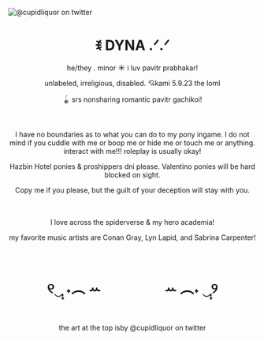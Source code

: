 ![@cupidliquor on twitter](https://pbs.twimg.com/media/FzjZ2unX0AAZlX-?format=jpg&name=large)
<h1 align="center"> ꉂ DYNA .ᐟ.ᐟ </h1>
<p align="center">he/they . minor ☀ i luv pavitr prabhakar!</p>
<p align="center">unlabeled, irreligious, disabled. 💘kami 5.9.23 the loml</p>
<p align="center">🪀 srs nonsharing romantic pavitr gachikoi!</p>
ㅤ
<p align="center">I have no boundaries as to what you can do to my pony ingame. I do not mind if you cuddle with me or boop me or hide me or touch me or anything. interact with me!!! roleplay is usually okay!</p>
<p align="center">Hazbin Hotel ponies & proshippers dni please. Valentino ponies will be hard blocked on sight.</p>
<p align="center">Copy me if you please, but the guilt of your deception will stay with you.</p>
ㅤ
<p align="center">I love across the spiderverse & my hero academia!</p>
<p align="center">my favorite music artists are Conan Gray, Lyn Lapid, and Sabrina Carpenter!</p>
ㅤ
<h1 align="center">୧‿̩͙ ˖︵ ꕀㅤㅤㅤㅤㅤꕀ ︵˖ ‿̩͙୨</h1>
ㅤ
<p align="center">the art at the top isby @cupidliquor on twitter</p>
ㅤ
